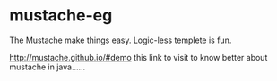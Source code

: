 mustache-eg
===========

The Mustache make things easy. Logic-less templete is fun.

http://mustache.github.io/#demo this link to visit to know better about mustache in java......


